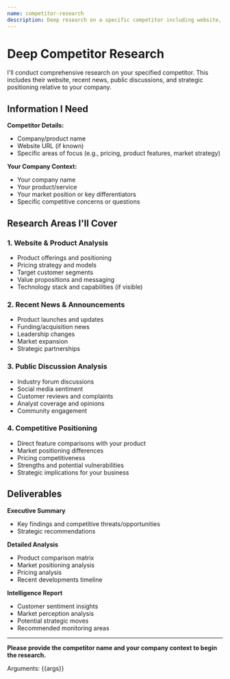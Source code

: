 ```yaml
---
name: competitor-research
description: Deep research on a specific competitor including website, news, and social analysis
---
```


# Deep Competitor Research

I'll conduct comprehensive research on your specified competitor. This includes their website, recent news, public discussions, and strategic positioning relative to your company.

## Information I Need

**Competitor Details:**
- Company/product name
- Website URL (if known)
- Specific areas of focus (e.g., pricing, product features, market strategy)

**Your Company Context:**
- Your company name
- Your product/service
- Your market position or key differentiators
- Specific competitive concerns or questions

## Research Areas I'll Cover

### 1. Website & Product Analysis
- Product offerings and positioning
- Pricing strategy and models
- Target customer segments
- Value propositions and messaging
- Technology stack and capabilities (if visible)

### 2. Recent News & Announcements
- Product launches and updates
- Funding/acquisition news
- Leadership changes
- Market expansion
- Strategic partnerships

### 3. Public Discussion Analysis
- Industry forum discussions
- Social media sentiment
- Customer reviews and complaints
- Analyst coverage and opinions
- Community engagement

### 4. Competitive Positioning
- Direct feature comparisons with your product
- Market positioning differences
- Pricing competitiveness
- Strengths and potential vulnerabilities
- Strategic implications for your business

## Deliverables

**Executive Summary**
- Key findings and competitive threats/opportunities
- Strategic recommendations

**Detailed Analysis**
- Product comparison matrix
- Market positioning analysis
- Pricing analysis
- Recent developments timeline

**Intelligence Report**
- Customer sentiment insights
- Market perception analysis
- Potential strategic moves
- Recommended monitoring areas

---

**Please provide the competitor name and your company context to begin the research.**

Arguments: {{args}}